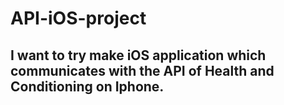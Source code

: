 # API-iOS-project

## I want to try make iOS application which communicates with the API of Health and Conditioning on Iphone.
